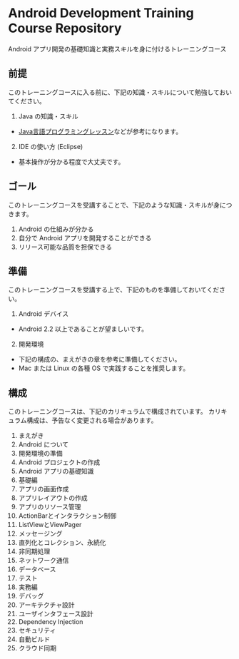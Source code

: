 Android Development Training Course Repository
======

Android アプリ開発の基礎知識と実務スキルを身に付けるトレーニングコース

前提
------

このトレーニングコースに入る前に、下記の知識・スキルについて勉強しておいてください。

1. Java の知識・スキル
  * [Java言語プログラミングレッスン](http://www.hyuki.com/jb/)などが参考になります。
2. IDE の使い方 (Eclipse)
  * 基本操作が分かる程度で大丈夫です。

ゴール
------

このトレーニングコースを受講することで、下記のような知識・スキルが身につきます。

1. Android の仕組みが分かる
2. 自分で Android アプリを開発することができる
3. リリース可能な品質を担保できる

準備
------

このトレーニングコースを受講する上で、下記のものを準備しておいてください。

1. Android デバイス
  * Android 2.2 以上であることが望ましいです。
2. 開発環境
  * 下記の構成の、まえがきの章を参考に準備してください。
  * Mac または Linux の各種 OS で実践することを推奨します。

構成
------

このトレーニングコースは、下記のカリキュラムで構成されています。
カリキュラム構成は、予告なく変更される場合があります。

1. まえがき
  1. Android について
  2. 開発環境の準備
  3. Android プロジェクトの作成
  4. Android アプリの基礎知識
2. 基礎編
  1. アプリの画面作成
  2. アプリレイアウトの作成
  3. アプリのリソース管理
  4. ActionBarとインタラクション制御
  5. ListViewとViewPager
  6. メッセージング
  7. 直列化とコレクション、永続化
  8. 非同期処理
  9. ネットワーク通信
  10. データベース
  11. テスト
3. 実務編
  1. デバッグ
  2. アーキテクチャ設計
  3. ユーザインタフェース設計
  4. Dependency Injection
  5. セキュリティ
  6. 自動ビルド
  7. クラウド同期

